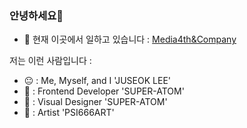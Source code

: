 ### 안녕하세요👋

- 🔭 현재 이곳에서 일하고 있습니다 : [Media4th&Company](http://www.media4thncompany.co.kr/) 

저는 이런 사람입니다 :
- 😐 : Me, Myself, and I 'JUSEOK LEE'
- 🥶 : Frontend Developer 'SUPER-ATOM'
- 🥰 : Visual Designer 'SUPER-ATOM'
- 🥵 : Artist 'PSI666ART'
